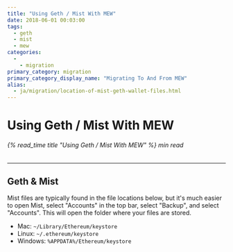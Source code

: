 ```yaml
---
title: "Using Geth / Mist With MEW"
date: 2018-06-01 00:03:00
tags:
  - geth
  - mist
  - mew
categories:
  - 
    - migration
primary_category: migration
primary_category_display_name: "Migrating To And From MEW"
alias:
  - ja/migration/location-of-mist-geth-wallet-files.html
---
```


# **Using Geth / Mist With MEW**

###### {% read_time title "Using Geth / Mist With MEW" %} min read

* * *

## **Geth & Mist**

Mist files are typically found in the file locations below, but it's much easier to open Mist, select "Accounts" in the top bar, select "Backup", and select "Accounts". This will open the folder where your files are stored.

-   Mac: `~/Library/Ethereum/keystore`
-   Linux: `~/.ethereum/keystore`
-   Windows: `%APPDATA%/Ethereum/keystore`
